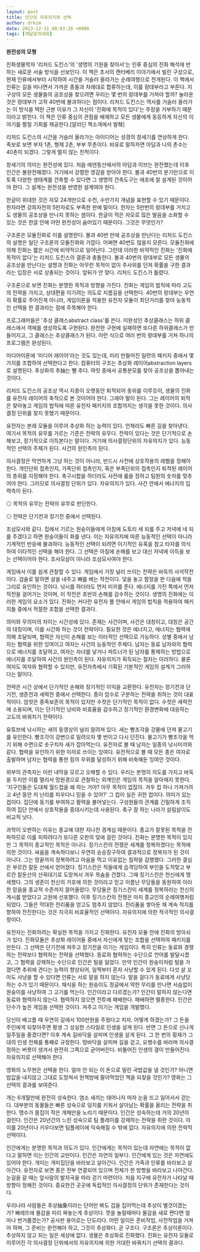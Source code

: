 ```yaml
---
layout: post
title: 인간의 자유의지와 선택
author: drkim
date: 2013-12-31 00:03:28 +0900
tags: [깨달음의대화]
---
```

   **완전성의 모형**

  


진화생물학자 '리처드 도킨스'의 '생명의 기원을 찾아서'는 인류 중심의 진화 해석에 반하는 새로운 서술 방식을 선보인다. 이 책은 초서의 캔터베리 이야기에서 빌린 구성으로, 현재 인류에서부터 시작하여 시간을 거슬러 올라가는 순례여행으로 전개된다. 이 책에서 인류는 길을 떠나면서 가까운 종들과 차례대로 합류하는데, 이를 랑데부라고 부른다. 지구상의 모든 생물들의 공조상을 찾으려면 우리는 몇 번의 랑데부를 거쳐야 할까? 놀라운 것은 랑데부가 고작 40번에 불과하다는 점이다. 리처드 도킨스는 역사를 거슬러 올라가는 이 방식을 택한 근본 이유가 그 자신이 '진화에 목적이 있다'는 주장을 거부하기 때문이라고 밝힌다. 이 책은 인류 중심의 관점을 배제하고 모든 생물에게 동등하게 자신의 이야기를 펼칠 기회를 제공한다.[알라딘 책소개에서 발췌]

  


리처드 도킨스의 시간을 거슬러 올라가는 아이디어는 성경의 창세기를 연상하게 한다. 족보로 보면 부자 1촌, 형제 2촌, 부부 무촌이다. 비유로 말하자면 아담과 나의 촌수는 40촌이 되겠다. 그렇게 멀지 않는 친척이다. 

  


창세기의 의미는 완전성에 있다. 처음 에덴동산에서의 아담과 이브는 완전했는데 이후 인간은 불완전해졌다. 거기에서 강렬한 영감을 받아야 한다. 불과 40번의 분기만으로 이토록 다양한 생태계를 건축할 수 있다면 그 생명의 건축도구는 애초에 잘 설계된 것이어야 한다. 그 설계는 완전성을 반영한 설계여야 한다. 

  


한글이 위대한 것은 자모 24개만으로 수천, 수만가지 개념을 표현할 수 있기 때문이다. 한자라면 강희자전의 5만자로도 부족한 판에 말이다. 한자는 5만번의 랑데부를 거치고도 생물의 공조상을 만나지 못하는 셈이다. 한글이 적은 자모로 많은 발음을 소화할 수 있는 것은 한글 안에 어떤 완전성이 숨어있기 때문이다. 그것은 무엇인가?

  


구조론은 모듈진화로 이를 설명한다. 불과 40번 만에 공조상을 만난다는 리처드 도킨스의 설명은 일단 구조론의 모듈진화와 가깝다. 어쩌면 40번도 많을지 모른다. 모듈진화에 의해 진화는 짧은 시간에 비약적으로 일어난다. 그런데 이러한 비약적인 진화는 '진화에 목적이 없다'는 리처드 도킨스의 결론과 충돌한다. 불과 40번의 랑데부로 모든 생물의 공조상을 만난다는 설명과 진화는 아무런 목적이 없이 주사위를 던져 확률을 구한 결과라는 입장은 서로 상충되는 것이다. 앞뒤가 안 맞다. 리처드 도킨스가 틀렸다. 

  


구조론으로 보면 진화는 분명한 목적과 방향을 가진다. 진화는 게임의 법칙에 따라 고도의 전략을 가지고, 상대편을 이기려는 의도로 지름길을 선택한다. 40번의 랑데부는 우연히 확률로 주어진게 아니라, 게임이론을 적용한 유전자 모듈이 최단거리를 찾아 능동적인 선택을 한 결과라는 점에 주목해야 한다. 

  


프로그래머들은 '추상 클래스abstract class'를 쓴다. 미완성인 추상클래스는 하위 클래스에서 객체를 생성하도록 구현된다. 완전한 구현에 실패하면 또다른 하위클래스가 만들어지고, 그 클래스는 추상클래스가 된다. 이런 식으로 여러 번의 랑데부를 거쳐 하나의 프로그램은 완성된다.

  


미디어이론에 '미디어 레이어'라는 것도 있는데, 미리 만들어진 일련의 패키지 중에서 몇가지를 조합하여 선택한다고 한다. 컴퓨터의 구조는 추상화 레이어abstraction layers로 설명된다. 추상화의 추抽는 뺄 추다. 여럿 중에서 공통분모를 찾아 공조상을 뽑아내는 것이다. 

  


리처드 도킨스의 공조상 역시 지층이 오랫동안 퇴적되어 층위를 이루듯이, 생물의 진화를 유전자 레이어의 축적으로 본 것이어야 한다. 그래야 말이 된다. 그는 레이어의 퇴적은 찾아놓고 게임의 법칙에 따른 유전자 패키지의 조합까지는 생각을 못한 것이다. 의사결정 단위를 찾지 못했기 때문이다. 

  


유전자는 본래 모듈을 이루어 추상화 하는 능력이 있다. 언제라도 빠른 길을 찾아낸다. 여기서 목적의 유무를 가르는 기준은 전략의 유무다. 전략이 있다는 것은 단기적으로 손해보고, 장기적으로 이득본다는 말이다. 거기에 의사결정단위의 자유의지가 있다. 능동적인 선택의 주체가 된다. 사건의 원인측이 된다. 

  


의사결정은 막연하게 그냥 하는 것이 아니라, 반드시 사전에 상호작용의 레벨을 정해야 한다. 개인단위 접촉인지, 가족단위 접촉인지, 혹은 부족단위의 접촉인지 퇴적된 레이어의 층위를 지정해야 한다. 축구시합을 하더라도 사전에 룰을 정하고 팀원의 숫자를 맞추어야 한다. 그러므로 의사결정 단위가 있다. 자유의지가 있다. 사건 안에서 에너지의 입력측이 된다. 

  


◎ 목적의 유무는 전략의 유무로 판단한다.

◎ 전략은 단기전과 장기전 중에서 선택된다. 

  


조삼모사와 같다. 집에서 기르는 원숭이들에게 아침에 도토리 세 되를 주고 저녁에 네 되를 주겠다고 하면 원숭이들이 화를 낸다. 이는 자유의지에 따른 능동적인 선택이 아니라 기계적인 반응에 불과하다. 능동적인 선택이 되려면 이기적인 유혹을 참고 타자를 의식하여 이타적인 선택을 해야 한다. 그 선택은 아침에 손해를 보고 대신 저녁에 이득을 보는 선택이어야 한다. 조사모삼이 아니라 조삼모사여야 한다.

  


게임에서 이를 쉽게 관찰할 수 있다. 게임에서 가장 널리 쓰이는 전략은 바둑의 사석작전이다. 검술로 말하면 살을 내주고 뼈를 베는 작전이다. 덫을 놓고 함정을 판 다음에 적을 그리로 유인하는 것이다. 낚시를 하더라도 먼저 미끼를 준다. 에너지를 가진 쪽에서 먼저 작전을 걸어가는 것이며, 이 작전은 초반의 손해를 감수하는 것이다. 생명의 진화에는 이러한 게임의 요소가 있다. 진화는 커다란 유전자 풀 안에서 게임의 법칙을 적용하여 패키지들 중에서 적절한 조합을 선택한 결과다.

  


의미와 무의미의 차이는 시간성에 있다. 존재는 사건이며, 사건은 대칭이고, 대칭은 공간의 대칭이며, 이를 시간화 하는 것이 전략이다. 필요한 것은 에너지고, 에너지는 협력에 의해 조달되며, 협력은 자신이 손해를 보는 이타적인 선택으로 가능하다. 성별 중에서 남자는 협력을 위한 잉여이고 여자는 사건의 능동적인 주체다. 남자는 동료 남자와의 협력으로 에너지를 조달하고, 여자는 자녀를 낳거나 파트너가 된 남자를 통제하는 방법으로 에너지를 조달하여 사건의 원인측이 된다. 자유의지가 획득되는 절차는 이러하다. 물론 여자도 여자와 협력할 수 있지만, 유전자측에서 기획된 기본적인 게임의 설계가 그러하다는 말이다. 

  


전략은 시간 상에서 단기적인 손해와 장기적인 이익을 교환한다. 유전자는 장기전과 단기전, 생존전과 세력전 중에서 선택한다. 종이 암수로 구분하는 전략을 취하는 것이 대표적이다. 암컷은 종족보존의 목적이 있지만 수컷은 단기적인 목적이 없다. 수컷은 세력전에 소용되며, 이는 단기적인 낭비와 비효율을 감수하고 장기적인 환경변화에 대응하는 고도의 바꿔치기 전략이다. 

  


유튜브에 낚시하는 새의 동영상이 널리 알려져 있다. 새는 빵조각을 강물에 던져 물고기를 유인한다. 빵조각이 강변으로 밀려오자 몇 번이고 다시 던진다. 물고기가 빵조각을 먹기 위해 수면으로 솟구치자 새가 잡아먹는다. 유전자로 볼 때 남자는 일종의 낚시미끼와 같다. 협력을 유인하기 위한 미끼로 쓰이는 잉여다. 유전적으로 볼 때 모든 종은 여자로 출발하며 남자는 협력을 통한 힘의 우위를 달성하기 위해 비축해둔 잉여인 것이다. 

  


외부의 관측자는 이런 내막을 모르고 오해할 수 있다. 우리는 분명히 의도를 가지고 바둑을 두지만 이를 멀리서 망원경으로 관찰하는 외계인은 게임의 목적을 알아채지 못한다. '지구인들은 도대체 월드컵을 왜 하는 거야? 아무 목적이 없잖아. 겨우 컵 하나 가져가려고 4년 동안 저 난리를 피우다니 믿을 수 있어?' 그 컵이 실은 귀한 컵이다. 의미가 있는 컵이다. 집단에 동기를 부여하고 활력을 불어넣는다. 구성원들의 관계를 긴밀하게 조직하여 집단 안에서 상호작용을 증대시키는데 사용된다. 축구 잘 하는 나라가 살림살이도 비교적 낫다. 

  


과학이 오판하는 이유는 종교에 대한 지나친 경계심 때문이다. 종교가 잘못된 목적을 전파하므로 이를 피하려다가 또다른 오판의 덫에 걸린 것이다. 진화는 분명한 목적이 있지만 그 목적이 종교적인 목적은 아니다. 징기스칸의 전쟁은 세계를 정복하겠다는 목적에 의한 것이다. 싸움을 계속하다보니 우연히 승승장구하여 결과적으로 정복자가 된 것이 아니다. 그는 땅끝까지 정복하려고 마음을 먹고 이유없는 침략을 감행했다. 그러한 결심은 부르칸 칼둔 산에서 얻어졌다. 징기스칸은 적들에게 습격당하여 부인을 도적맞고 부르칸 칼둔산의 산꼭대기로 도망쳐서 겨우 목숨을 건졌다. 그때 징기스칸은 천신에게 맹세했다. 그의 생존이 천신의 가호에 의한 것이라고 믿고 이름난 무당들을 동원하여 이러한 믿음을 종교적 수준까지 끌어올렸다. 무당들은 징기스칸이 세계를 정복하라는 천신의 계시를 받았다고 고원에 선포했다. 이후 징기스칸의 전쟁은 마치 종교인의 순례여행처럼 되었다. 그들은 막대한 전리품을 얻고도 멈추지 않았다. 전리품을 쌓아둔 채 계속 적지를 향하여 전진한다는 것은 지극히 비효율적인 선택이다. 자유의지에 의한 적극적인 의사결정이다.

  


유전자는 진화하려는 확실한 목적을 가지고 진화한다. 유전자 모듈 안에 진화의 방아쇠가 있다. 진화모듈은 추상화 레이어들 중에서 자신에게 맞는 조합을 선택하여 패키지를 만든다. 그 선택은 단기전에 져주고 장기전을 이기는 게임이다. 특히 인류는 동료와 경쟁하는 전략보다 협력하는 전략을 선택했다. 동료와 협력하는 수단으로 언어를 발달시켰고, 그 협력을 강제하는 수단으로 인간은 털을 잃었다. 만약 인간이 원숭이처럼 털을 가졌다면 추위에 견디는 능력이 향상되어, 일찍부터 혼자 사냥할 수 있게 된다. 다섯 살 꼬마도 사냥을 할 수 있다면 인류는 서로 말을 하지 않는다. 말을 걸다가 동료에게 사냥당하는 수가 있기 때문이다. 채식을 하는 원숭이도 정글에서 약한 무리를 만나면 서슴없이 원숭이를 사냥하여 그 고기를 먹는다. 인간이라고 다르겠는가? 인간이 말하지 않는다면 동료와 협력하지 않는다. 협력하지 않으면 전투에 패배한다. 패배하면 멸종한다. 인간은 단수가 높은 게임을 선택한 것이다. 져주고 이기는 게임을 개발했다. 

  


당신이 배고플 때 우연히 길에서 100만원을 주웠다고 치자. 어떻게 하겠는가? 그 돈을 주인에게 되찾아주면 평생 그 성실한 스타일로 인생을 살게 된다. 반면 그 돈으로 신나게 일주일을 즐겼다면? 이후 계속 길바닥을 살피며 인생을 살게 된다. 그 한 번의 횡재가 그대의 인생 전체를 통째로 규정한다. 땅바닥을 살피며 길을 걷고, 요행수를 바라며 의사결정하는 버릇이 생겨서 완전히 그쪽으로 굳어버린다. 비뚤어진 인생의 결이 만들어진다. 자유의지로 선택해야 한다. 

  


영화의 노무현은 선택을 한다. 얼마 안 되는 이 돈으로 밀린 국밥값을 낼 것인가? 아니면 밥값을 내지않고 그대로 도망쳐서 헌책방에 팔아먹었던 책을 되찾을 것인가? 영화는 그 선택의 결과를 보여준다. 

  


개는 6개월만에 완전히 성숙한다. 염소 새끼는 태어나자 마자 눈을 뜨고 일어서서 걷는다. 대부분의 동물들은 빠른 성숙으로 덩치를 키워서 살아남는 확률을 올리는 전략을 취한다. 맹수가 몸집이 작은 개체만을 노리기 때문이다. 인간은 성숙하는데 거의 20년이 걸린다. 인간은 20년간의 느린 성숙으로 팀 플레이를 강제하는 전략을 취한 것이다. 아이를 20년이나 키우다보면 팀플레이에 익숙해질 수 밖에 없다. 자유의지에 의한 전략적 선택이다. 

  


인간에게는 분명한 목적과 의도가 있다. 인간에게는 목적이 있는데 자연에는 목적이 없다고 말하면 이는 인간의 교만이다. 인간은 자연의 일부다. 인간에게 있는 것은 자연에도 있어야 한다. 개미는 개미집단을 바라보고 살아간다. 인간은 가족과 인류를 바라보고 살아간다. 유전자로 보면 종은 전부 연결되어 있으며 전체가 한 방향을 바라보고 나아간다. 눈길을 갈 때는 앞사람의 발자국을 따라 걷기 마련이다. 처음 지구에 유전자가 나타날 때 방향이 정해진 것이다. 중요한건 곳곳에 독립적인 의사결정의 단위가 존재한다는 것이다. 

  


우리나라 사람들은 추상抽象이라는 단어만 봐도 겁을 집어먹는데 추상이 별것이겠는가? 빠레뜨에 물감을 미리 짜놓는게 추상이다. 붓을 놀릴때마다 물감을 새로 짠다면 얼마나 번거롭겠는가? 공사판 용어로는 단도리다. 어떤 일이든 준비작업, 사전작업을 거쳐야 하며, 그 준비는 완전해야 하고, 그것이 추상화다. 곧 구조다. 구조론은 추상이론이다. 추상하지 않고 되는 일은 세상에 없다. 생물은 추상화로 진화했다. 진화는 유전자 모듈로 이루어진 각 의사결정 단위에서의 자유의지에 의한 거대한 바꿔치기 선택의 결과다.